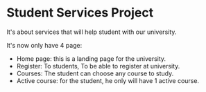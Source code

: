 # Student Services Project

It's about services that will help student with our university.
<br>

It's now only have 4 page:

-   Home page: this is a landing page for the university.
-   Register: To students, To be able to register at university.
-   Courses: The student can choose any course to study.
-   Active course: for the student, he only will have 1 active course.
